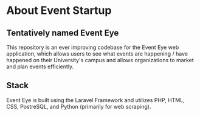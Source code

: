 # About Event Startup
## Tentatively named Event Eye

This repository is an ever improving codebase for the Event Eye web application, which allows users to see what events are happening / have happened on their University's campus and allows organizations to market and plan events efficiently. 

## Stack

Event Eye is built using the Laravel Framework and utilizes PHP, HTML, CSS, PostreSQL, and Python (primarily for web scraping). 
